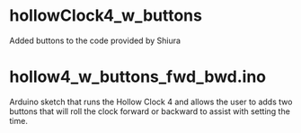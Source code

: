 # hollowClock4_w_buttons
Added buttons to the code provided by Shiura

# hollow4_w_buttons_fwd_bwd.ino
Arduino sketch that runs the Hollow Clock 4 and allows the user to adds two buttons that will roll the clock forward or backward to assist with setting the time.
